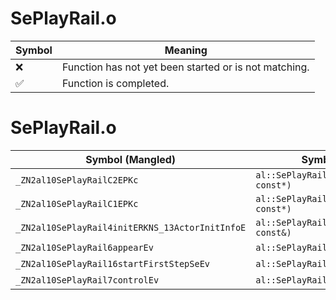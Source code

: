 # SePlayRail.o
| Symbol | Meaning 
| ------------- | ------------- 
| :x: | Function has not yet been started or is not matching. 
| :white_check_mark: | Function is completed. 


# SePlayRail.o
| Symbol (Mangled) | Symbol (Demangled) | Decompiled? |
| ------------- |  ------------- | ------------- |
| `_ZN2al10SePlayRailC2EPKc` | `al::SePlayRail::SePlayRail(char const*)` | :white_check_mark: |
| `_ZN2al10SePlayRailC1EPKc` | `al::SePlayRail::SePlayRail(char const*)` | :white_check_mark: |
| `_ZN2al10SePlayRail4initERKNS_13ActorInitInfoE` | `al::SePlayRail::init(al::ActorInitInfo const&)` | :white_check_mark: |
| `_ZN2al10SePlayRail6appearEv` | `al::SePlayRail::appear(void)` | :white_check_mark: |
| `_ZN2al10SePlayRail16startFirstStepSeEv` | `al::SePlayRail::startFirstStepSe(void)` | :white_check_mark: |
| `_ZN2al10SePlayRail7controlEv` | `al::SePlayRail::control(void)` | :white_check_mark: |
